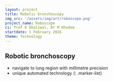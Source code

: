 ```yaml
---
layout: project
title: Robotic bronchoscopy
img_src: '/assets/img/art/roboscope.png'
project_name: Roboscope
ci: Prof K Dhaliwal, Dr M Khadem
startdate: 1 February 2016
theme: Technology
---
```


## Robotic bronchoscopy

- navigate to lung region with millimetre precision
- unique automated technology
{: .marker-list}
